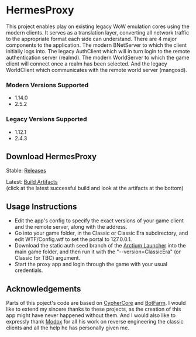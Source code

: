 # HermesProxy

This project enables play on existing legacy WoW emulation cores using the modern clients. It serves as a translation layer, converting all network traffic to the appropriate format each side can understand. There are 4 major components to the application. The modern BNetServer to which the client initially logs into. The legacy AuthClient which will in turn login to the remote authentication server (realmd). The modern WorldServer to which the game client will connect once a realm has been selected. And the legacy WorldClient which communicates with the remote world server (mangosd).

### Modern Versions Supported
- 1.14.0
- 2.5.2

### Legacy Versions Supported
- 1.12.1
- 2.4.3

## Download HermesProxy
Stable: [Releases](https://github.com/WowLegacyCore/HermesProxy/releases)

Latest: [Build Artifacts](https://github.com/WowLegacyCore/HermesProxy/actions/workflows/Build_Proxy.yml?query=branch%3Amaster)  
(click at the latest successful build and look at the artifacts at the bottom)

## Usage Instructions

- Edit the app's config to specify the exact versions of your game client and the remote server, along with the address.
- Go into your game folder, in the Classic or Classic Era subdirectory, and edit WTF/Config.wtf to set the portal to 127.0.0.1.
- Download the static auth seed branch of the [Arctium Launcher](https://github.com/Arctium/WoW-Launcher/tree/static-auth-seed) into the main game folder, and then run it with the "--version=ClassicEra" (or Classic for TBC) argument.
- Start the proxy app and login through the game with your usual credentials.

## Acknowledgements

Parts of this poject's code are based on [CypherCore](https://github.com/CypherCore/CypherCore) and [BotFarm](https://github.com/jackpoz/BotFarm). I would like to extend my sincere thanks to these projects, as the creation of this app might have never happened without them. And I would also like to expressly thank [Modox](https://github.com/mdx7) for all his work on reverse engineering the classic clients and all the help he has personally given me. 

